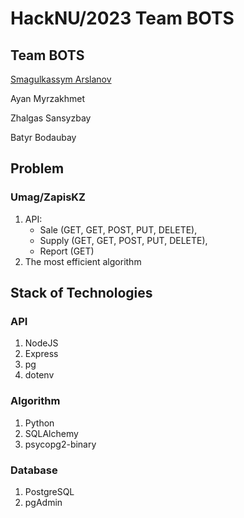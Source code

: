 # HackNU/2023 Team BOTS 

## Team BOTS

[Smagulkassym Arslanov](https://www.linkedin.com/in/smagulkassym/)

Ayan Myrzakhmet

Zhalgas Sansyzbay

Batyr Bodaubay

## Problem

### Umag/ZapisKZ

1. API: 
    + Sale (GET, GET, POST, PUT, DELETE), 
    + Supply (GET, GET, POST, PUT, DELETE), 
    + Report (GET)
2. The most efficient algorithm

## Stack of Technologies 

### API

1. NodeJS
2. Express
3. pg
4. dotenv

### Algorithm

1. Python
2. SQLAlchemy
3. psycopg2-binary

### Database

1. PostgreSQL
2. pgAdmin

